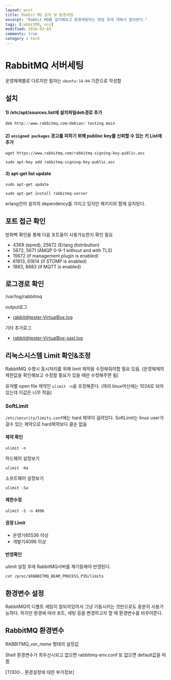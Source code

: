 ```yaml
---
layout: post
title: Rabbit MQ 설치 및 환경세팅
excerpt: "Rabbit MQ를 설치해보고 환경세팅하는 방법 등에 대해서 알아본다."
tags: [rabbitMQ, oss]
modified: 2016-03-03
comments: true
category : tech
---
```


RabbitMQ 서버세팅
=================

운영체제별로 다르지만 필자는 `ubuntu-14-04` 기준으로 작성함

설치
-------

#### 1) /etc/apt/sources.list에 설치파일deb경로 추가

~~~ python
deb http://www.rabbitmq.com/debian/ testing main
~~~

#### 2) `unsigned packages` 경고를 피하기 위해 publisc key를 신뢰할 수 있는 키 List에 추가

~~~
wget https://www.rabbitmq.com/rabbitmq-signing-key-public.asc

sudo apt-key add rabbitmq-signing-key-public.asc
~~~ 

#### 3) apt-get list update

~~~
sudo apt-get update

sudo apt-get install rabbitmq-server
~~~


erlang언어 설치의 dependency를 가지고 있지만 패키지와 함께 설치된다.



포트 접근 확인
-------

방화벽 확인을 통해 다음 포트들이 사용가능한지 확인 필요

- 4369 (epmd), 25672 (Erlang distribution)
- 5672, 5671 (AMQP 0-9-1 without and with TLS)
- 15672 (if management plugin is enabled)
- 61613, 61614 (if STOMP is enabled)
- 1883, 8883 (if MQTT is enabled)



로그경로 확인
-------

/var/log/rabbitmq

output로그

- rabbit@tester-VirtualBox.log

기타 추가로그

- rabbit@tester-VirtualBox-sasl.log



리눅스시스템 Limit 확인&조정
-------

RabbitMQ 수행시 동시처리를 위해 limit 제약을 수정해줘야할 필요 있음.
(운영체제의 제한값을 확인해보고 수정할 필요가 있을 때만 수정해주면 됨)

유저별 open file 제약인 `ulimit -n`을 조정해준다.
(여러 linux머신에는 1024로 되어 있는데 이값은 너무 적음)

### SoftLimit
`/etc/security/limits.conf`에는 hard 제약이 걸려있다.
SoftLimit는 linux user가 걸수 있는 제약으로 hard제약보다 클순 없음

#### 제약 확인
~~~
ulimit -n
~~~

하드웨어 설정보기

~~~
ulimit -Ha
~~~

소프트웨어 설정보기

~~~
ulimit -Sa
~~~

#### 제한수정
~~~
ulimit -S -n 4096
~~~

#### 권장 Limit

- 운영기65536 이상
- 개발기4096 이상


#### 반영확인

ulimit 설정 후에 RabbitMQ서버를 재기동해야 반영된다.

~~~
cat /proc/$RABBITMQ_BEAM_PROCESS_PID/limits
~~~



환경변수 설정
--------------

RabbitMQ의 디폴트 세팅이 잘되어있어서 그냥 기동시키는 것만으로도 충분히 사용가능하다.
하지만 환경에 따라 포트, 세팅 등을 변경하고자 할 때 환경변수를 바꾸어준다.



## RabbitMQ 환경변수

RABBITMQ_*var_name* 형태의 설정값

Shell 환경변수가 최우선시되고 없으면 rabbitmq-env.conf 또 없으면 default값을 따름


[TODO... 환경설정에 대한 부가정보]
